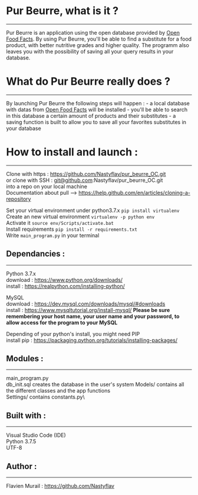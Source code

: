# Pur Beurre, what is it ?
----------------
Pur Beurre is an application using the open database provided by [Open Food Facts](https://world.openfoodfacts.org/).
By using Pur Beurre, you'll be able to find a substitute for a food product, with better nutritive grades and higher 
quality. The programm also leaves you with the possibility of saving all your query results in your database.

# What do Pur Beurre really does ?
----------------
By launching Pur Beurre the following steps will happen :
	- a local database with datas from [Open Food Facts](https://world.openfoodfacts.org/) will be installed
	- you'll be able to search in this database a certain amount of products and their substitutes
	- a saving function is built to allow you to save all your favorites substitutes in your database

# How to install and launch :
--------------
Clone with https : https://github.com/Nastyflav/pur_beurre_OC.git \
or clone with SSH : git@github.com:Nastyflav/pur_beurre_OC.git \
into a repo on your local machine \
Documentation about pull --> https://help.github.com/en/articles/cloning-a-repository 

Set your virtual environment under python3.7.x `pip install virtualenv`\
Create an new virtual environment `virtualenv -p python env`\
Activate it `source env/Scripts/activate.bat`\
Install requirements `pip install -r requirements.txt`\
Write `main_program.py` in your terminal 

## Dependancies :
--------------
Python 3.7.x \
download : https://www.python.org/downloads/ \
install : https://realpython.com/installing-python/ 

MySQL \
download : https://dev.mysql.com/downloads/mysql/#downloads \
install : https://www.mysqltutorial.org/install-mysql/
**Please be sure remembering your host name, your user name and your password, to allow access for the program to your MySQL**

Depending of your python's install, you might need PIP\
install pip : https://packaging.python.org/tutorials/installing-packages/

## Modules :
--------------
main_program.py\
db_init.sql creates the database in the user's system
Models/ contains all the different classes and the app functions\
Settings/ contains constants.py\

## Built with :
--------------
Visual Studio Code (IDE)\
Python 3.7.5\
UTF-8

## Author :
--------------
Flavien Murail : https://github.com/Nastyflav

